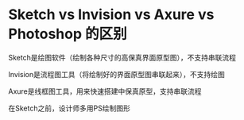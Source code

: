 # Sketch vs Invision vs Axure vs Photoshop 的区别

Sketch是绘图软件（绘制各种尺寸的高保真界面原型图），不支持串联流程

Invision是流程图工具（将绘制好的界面原型图串联起来），不支持绘图

Axure是线框图工具，用来快速搭建中保真原型，支持串联流程

在Sketch之前，设计师多用PS绘制图形